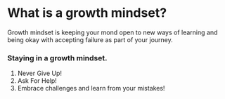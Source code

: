 <h1>What is a growth mindset?</h1>

Growth mindset is keeping your mond open to new ways of learning and being okay with accepting failure as part of your journey.

<h3>Staying in a growth mindset.</h3>

<ol>
  <li>Never Give Up!</li>
  <li>Ask For Help!</li>
  <li>Embrace challenges and learn from your mistakes!</li>
</ol>
